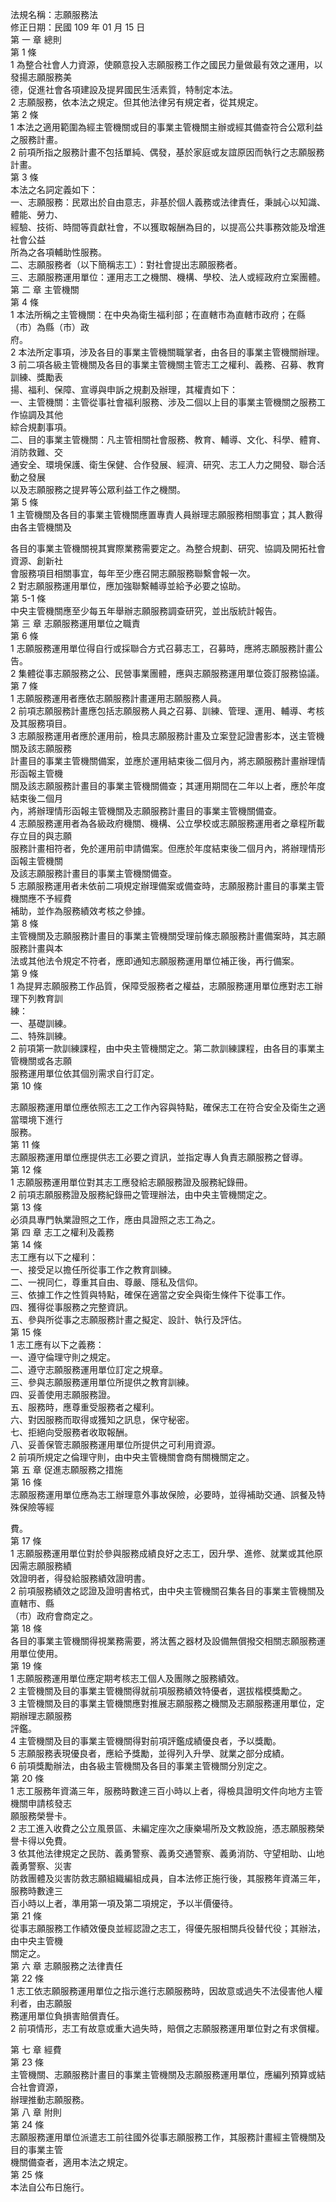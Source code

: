 法規名稱：志願服務法  
修正日期：民國 109 年 01 月 15 日  
第 一 章 總則  
第 1 條  
1 為整合社會人力資源，使願意投入志願服務工作之國民力量做最有效之運用，以發揚志願服務美  
德，促進社會各項建設及提昇國民生活素質，特制定本法。  
2 志願服務，依本法之規定。但其他法律另有規定者，從其規定。  
第 2 條  
1 本法之適用範圍為經主管機關或目的事業主管機關主辦或經其備查符合公眾利益之服務計畫。  
2 前項所指之服務計畫不包括單純、偶發，基於家庭或友誼原因而執行之志願服務計畫。  
第 3 條  
本法之名詞定義如下：  
一、志願服務：民眾出於自由意志，非基於個人義務或法律責任，秉誠心以知識、體能、勞力、  
經驗、技術、時間等貢獻社會，不以獲取報酬為目的，以提高公共事務效能及增進社會公益  
所為之各項輔助性服務。  
二、志願服務者（以下簡稱志工）：對社會提出志願服務者。  
三、志願服務運用單位：運用志工之機關、機構、學校、法人或經政府立案團體。  
第 二 章 主管機關  
第 4 條  
1 本法所稱之主管機關：在中央為衛生福利部；在直轄市為直轄市政府；在縣（市）為縣（市）政  
府。  
2 本法所定事項，涉及各目的事業主管機關職掌者，由各目的事業主管機關辦理。  
3 前二項各級主管機關及各目的事業主管機關主管志工之權利、義務、召募、教育訓練、獎勵表  
揚、福利、保障、宣導與申訴之規劃及辦理，其權責如下：  
一、主管機關：主管從事社會福利服務、涉及二個以上目的事業主管機關之服務工作協調及其他  
綜合規劃事項。  
二、目的事業主管機關：凡主管相關社會服務、教育、輔導、文化、科學、體育、消防救難、交  
通安全、環境保護、衛生保健、合作發展、經濟、研究、志工人力之開發、聯合活動之發展  
以及志願服務之提昇等公眾利益工作之機關。  
第 5 條  
1 主管機關及各目的事業主管機關應置專責人員辦理志願服務相關事宜；其人數得由各主管機關及  


各目的事業主管機關視其實際業務需要定之。為整合規劃、研究、協調及開拓社會資源、創新社  
會服務項目相關事宜，每年至少應召開志願服務聯繫會報一次。  
2 對志願服務運用單位，應加強聯繫輔導並給予必要之協助。  
第 5-1 條  
中央主管機關應至少每五年舉辦志願服務調查研究，並出版統計報告。  
第 三 章 志願服務運用單位之職責  
第 6 條  
1 志願服務運用單位得自行或採聯合方式召募志工，召募時，應將志願服務計畫公告。  
2 集體從事志願服務之公、民營事業團體，應與志願服務運用單位簽訂服務協議。  
第 7 條  
1 志願服務運用者應依志願服務計畫運用志願服務人員。  
2 前項志願服務計畫應包括志願服務人員之召募、訓練、管理、運用、輔導、考核及其服務項目。  
3 志願服務運用者應於運用前，檢具志願服務計畫及立案登記證書影本，送主管機關及該志願服務  
計畫目的事業主管機關備案，並應於運用結束後二個月內，將志願服務計畫辦理情形函報主管機  
關及該志願服務計畫目的事業主管機關備查；其運用期間在二年以上者，應於年度結束後二個月  
內，將辦理情形函報主管機關及志願服務計畫目的事業主管機關備查。  
4 志願服務運用者為各級政府機關、機構、公立學校或志願服務運用者之章程所載存立目的與志願  
服務計畫相符者，免於運用前申請備案。但應於年度結束後二個月內，將辦理情形函報主管機關  
及該志願服務計畫目的事業主管機關備查。  
5 志願服務運用者未依前二項規定辦理備案或備查時，志願服務計畫目的事業主管機關應不予經費  
補助，並作為服務績效考核之參據。  
第 8 條  
主管機關及志願服務計畫目的事業主管機關受理前條志願服務計畫備案時，其志願服務計畫與本  
法或其他法令規定不符者，應即通知志願服務運用單位補正後，再行備案。  
第 9 條  
1 為提昇志願服務工作品質，保障受服務者之權益，志願服務運用單位應對志工辦理下列教育訓  
練：  
一、基礎訓練。  
二、特殊訓練。  
2 前項第一款訓練課程，由中央主管機關定之。第二款訓練課程，由各目的事業主管機關或各志願  
服務運用單位依其個別需求自行訂定。  
第 10 條  


志願服務運用單位應依照志工之工作內容與特點，確保志工在符合安全及衛生之適當環境下進行  
服務。  
第 11 條  
志願服務運用單位應提供志工必要之資訊，並指定專人負責志願服務之督導。  
第 12 條  
1 志願服務運用單位對其志工應發給志願服務證及服務紀錄冊。  
2 前項志願服務證及服務紀錄冊之管理辦法，由中央主管機關定之。  
第 13 條  
必須具專門執業證照之工作，應由具證照之志工為之。  
第 四 章 志工之權利及義務  
第 14 條  
志工應有以下之權利：  
一、接受足以擔任所從事工作之教育訓練。  
二、一視同仁，尊重其自由、尊嚴、隱私及信仰。  
三、依據工作之性質與特點，確保在適當之安全與衛生條件下從事工作。  
四、獲得從事服務之完整資訊。  
五、參與所從事之志願服務計畫之擬定、設計、執行及評估。  
第 15 條  
1 志工應有以下之義務：  
一、遵守倫理守則之規定。  
二、遵守志願服務運用單位訂定之規章。  
三、參與志願服務運用單位所提供之教育訓練。  
四、妥善使用志願服務證。  
五、服務時，應尊重受服務者之權利。  
六、對因服務而取得或獲知之訊息，保守秘密。  
七、拒絕向受服務者收取報酬。  
八、妥善保管志願服務運用單位所提供之可利用資源。  
2 前項所規定之倫理守則，由中央主管機關會商有關機關定之。  
第 五 章 促進志願服務之措施  
第 16 條  
志願服務運用單位應為志工辦理意外事故保險，必要時，並得補助交通、誤餐及特殊保險等經  


費。  
第 17 條  
1 志願服務運用單位對於參與服務成績良好之志工，因升學、進修、就業或其他原因需志願服務績  
效證明者，得發給服務績效證明書。  
2 前項服務績效之認證及證明書格式，由中央主管機關召集各目的事業主管機關及直轄市、縣  
（市）政府會商定之。  
第 18 條  
各目的事業主管機關得視業務需要，將汰舊之器材及設備無償撥交相關志願服務運用單位使用。  
第 19 條  
1 志願服務運用單位應定期考核志工個人及團隊之服務績效。  
2 主管機關及目的事業主管機關得就前項服務績效特優者，選拔楷模獎勵之。  
3 主管機關及目的事業主管機關應對推展志願服務之機關及志願服務運用單位，定期辦理志願服務  
評鑑。  
4 主管機關及目的事業主管機關得對前項評鑑成績優良者，予以獎勵。  
5 志願服務表現優良者，應給予獎勵，並得列入升學、就業之部分成績。  
6 前項獎勵辦法，由各級主管機關及各目的事業主管機關分別定之。  
第 20 條  
1 志工服務年資滿三年，服務時數達三百小時以上者，得檢具證明文件向地方主管機關申請核發志  
願服務榮譽卡。  
2 志工進入收費之公立風景區、未編定座次之康樂場所及文教設施，憑志願服務榮譽卡得以免費。  
3 依其他法律規定之民防、義勇警察、義勇交通警察、義勇消防、守望相助、山地義勇警察、災害  
防救團體及災害防救志願組織編組成員，自本法修正施行後，其服務年資滿三年，服務時數達三  
百小時以上者，準用第一項及第二項規定，予以半價優待。  
第 21 條  
從事志願服務工作績效優良並經認證之志工，得優先服相關兵役替代役；其辦法，由中央主管機  
關定之。  
第 六 章 志願服務之法律責任  
第 22 條  
1 志工依志願服務運用單位之指示進行志願服務時，因故意或過失不法侵害他人權利者，由志願服  
務運用單位負損害賠償責任。  
2 前項情形，志工有故意或重大過失時，賠償之志願服務運用單位對之有求償權。  


第 七 章 經費  
第 23 條  
主管機關、志願服務計畫目的事業主管機關及志願服務運用單位，應編列預算或結合社會資源，  
辦理推動志願服務。  
第 八 章 附則  
第 24 條  
志願服務運用單位派遣志工前往國外從事志願服務工作，其服務計畫經主管機關及目的事業主管  
機關備查者，適用本法之規定。  
第 25 條  
本法自公布日施行。  


